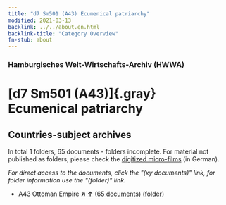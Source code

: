 ```yaml
---
title: "d7 Sm501 (A43) Ecumenical patriarchy"
modified: 2021-03-13
backlink: ../../about.en.html
backlink-title: "Category Overview"
fn-stub: about
---
```


### Hamburgisches Welt-Wirtschafts-Archiv (HWWA)

# [d7 Sm501 (A43)]{.gray}&#8201; Ecumenical patriarchy&#160; 







## Countries-subject archives





In total 1 folders, 65 documents - folders incomplete.
For material not published as folders, please check the [digitized micro-films](/film/h1_sh.de.html) (in German).

_For direct access to the documents, click the "(xy documents)" link, for folder information use the "(folder)" link._


- A43 Ottoman Empire [**&nearr;**](../../../geo/i/141034/about.en.html "Ottoman Empire (all folders)") [**&uarr;**](../../../geo/about.en.html#A43 "Country category system") (<a href="https://pm20.zbw.eu/iiifview/folder/sh/141034,144248" title="about: Ottoman Empire : Ecumenical patriarchy" target="_blank">65 documents</a>) ([folder](../../../../folder/sh/1410xx/141034/1442xx/144248/about.en.html))








